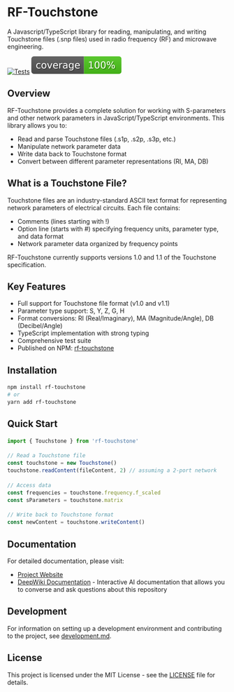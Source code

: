 # RF-Touchstone

A Javascript/TypeScript library for reading, manipulating, and writing Touchstone files (.snp files) used in radio frequency (RF) and microwave engineering.

[![Tests](https://github.com/panz2018/RF-Touchstone/actions/workflows/test.yml/badge.svg)](https://github.com/panz2018/RF-Touchstone/actions/workflows/test.yml)
[![Coverage](coverage/coverage-badge.svg)](coverage/coverage-badge.svg)

<!--
[![React Example Tests](https://github.com/mjcaprani/rf-touchstone/actions/workflows/test-react-example.yml/badge.svg)](https://github.com/mjcaprani/rf-touchstone/actions/workflows/test-react-example.yml)
-->

## Overview

RF-Touchstone provides a complete solution for working with S-parameters and other network parameters in JavaScript/TypeScript environments. This library allows you to:

- Read and parse Touchstone files (.s1p, .s2p, .s3p, etc.)
- Manipulate network parameter data
- Write data back to Touchstone format
- Convert between different parameter representations (RI, MA, DB)

## What is a Touchstone File?

Touchstone files are an industry-standard ASCII text format for representing network parameters of electrical circuits. Each file contains:

- Comments (lines starting with !)
- Option line (starts with #) specifying frequency units, parameter type, and data format
- Network parameter data organized by frequency points

RF-Touchstone currently supports versions 1.0 and 1.1 of the Touchstone specification.

## Key Features

- Full support for Touchstone file format (v1.0 and v1.1)
- Parameter type support: S, Y, Z, G, H
- Format conversions: RI (Real/Imaginary), MA (Magnitude/Angle), DB (Decibel/Angle)
- TypeScript implementation with strong typing
- Comprehensive test suite
- Published on NPM: [rf-touchstone](https://www.npmjs.com/package/rf-touchstone)

## Installation

```bash
npm install rf-touchstone
# or
yarn add rf-touchstone
```

## Quick Start

```typescript
import { Touchstone } from 'rf-touchstone'

// Read a Touchstone file
const touchstone = new Touchstone()
touchstone.readContent(fileContent, 2) // assuming a 2-port network

// Access data
const frequencies = touchstone.frequency.f_scaled
const sParameters = touchstone.matrix

// Write back to Touchstone format
const newContent = touchstone.writeContent()
```

<!--
## Examples

This repository includes examples to demonstrate the usage of `rf-touchstone` in different contexts.

- **[React Example](https://github.com/panz2018/RF-Touchstone/tree/main/examples/react)**: A simple standalone React application (using Vite and TypeScript) that showcases how to import and use `rf-touchstone` from npm to parse and display Touchstone file data. Includes comprehensive tests and a GitHub Action for CI.
-->

## Documentation

For detailed documentation, please visit:

- [Project Website](https://panz2018.github.io/RF-Touchstone/)
- [DeepWiki Documentation](https://deepwiki.com/panz2018/RF-Touchstone) - Interactive AI documentation that allows you to converse and ask questions about this repository

## Development

For information on setting up a development environment and contributing to the project, see [development.md](development.md).

## License

This project is licensed under the MIT License - see the [LICENSE](LICENSE) file for details.
